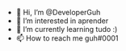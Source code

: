 - 👋 Hi, I’m @DeveloperGuh
- 👀 I’m interested in aprender
- 🌱 I’m currently learning tudo :)
- 📫 How to reach me guh#0001

<!---
DeveloperGuh/DeveloperGuh is a ✨ special ✨ repository because its `README.md` (this file) appears on your GitHub profile.
You can click the Preview link to take a look at your changes.
--->
